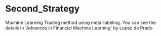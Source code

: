 # Second_Strategy
 Machine Learning Trading method using meta-labeling. You can see the details in 'Advances in Financial Machine Learning' by Lopez de Prado.
